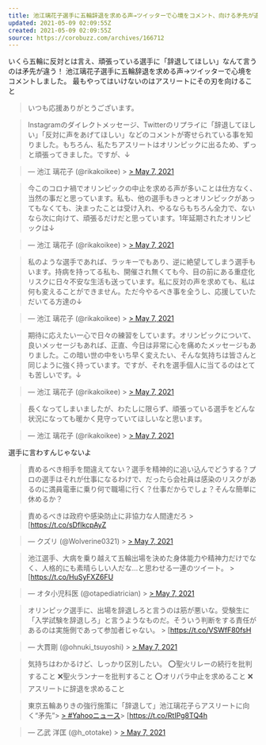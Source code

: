 ```yaml
---
title: 池江璃花子選手に五輪辞退を求める声→ツイッターで心境をコメント、向ける矛先が違います！
updated: 2021-05-09 02:09:55Z
created: 2021-05-09 02:09:55Z
source: https://corobuzz.com/archives/166712
---
```


いくら五輪に反対とは言え、頑張っている選手に「辞退してほしい」なんて言うのは矛先が違う！
池江璃花子選手に五輪辞退を求める声→ツイッターで心境をコメントしました。
最もやってはいけないのはアスリートにその刃を向けること
> いつも応援ありがとうございます。

> Instagramのダイレクトメッセージ、Twitterのリプライに「辞退してほしい」「反対に声をあげてほしい」などのコメントが寄せられている事を知りました。もちろん、私たちアスリートはオリンピックに出るため、ずっと頑張ってきました。ですが、↓

> — 池江 璃花子 (@rikakoikee) > [> May 7, 2021](https://twitter.com/rikakoikee/status/1390638021943316482?ref_src=twsrc%5Etfw)

> 今このコロナ禍でオリンピックの中止を求める声が多いことは仕方なく、当然の事だと思っています。私も、他の選手もきっとオリンピックがあってもなくても、決まったことは受け入れ、やるならもちろん全力で、ないなら次に向けて、頑張るだけだと思っています。1年延期されたオリンピックは↓

> — 池江 璃花子 (@rikakoikee) > [> May 7, 2021](https://twitter.com/rikakoikee/status/1390639997808566276?ref_src=twsrc%5Etfw)

> 私のような選手であれば、ラッキーでもあり、逆に絶望してしまう選手もいます。持病を持ってる私も、開催され無くても今、目の前にある重症化リスクに日々不安な生活も送っています。私に反対の声を求めても、私は何も変えることができません。ただ今やるべき事を全うし、応援していただいてる方達の↓

> — 池江 璃花子 (@rikakoikee) > [> May 7, 2021](https://twitter.com/rikakoikee/status/1390641326530580486?ref_src=twsrc%5Etfw)

> 期待に応えたい一心で日々の練習をしています。オリンピックについて、良いメッセージもあれば、正直、今日は非常に心を痛めたメッセージもありました。この暗い世の中をいち早く変えたい、そんな気持ちは皆さんと同じように強く持っています。ですが、それを選手個人に当てるのはとても苦しいです。↓

> — 池江 璃花子 (@rikakoikee) > [> May 7, 2021](https://twitter.com/rikakoikee/status/1390643352777854977?ref_src=twsrc%5Etfw)

> 長くなってしまいましたが、わたしに限らず、頑張っている選手をどんな状況になっても暖かく見守っていてほしいなと思います。

> — 池江 璃花子 (@rikakoikee) > [> May 7, 2021](https://twitter.com/rikakoikee/status/1390644155299233794?ref_src=twsrc%5Etfw)

選手に言わすんじゃないよ

> 責めるべき相手を間違えてない？選手を精神的に追い込んでどうする？プロの選手はそれが仕事になるわけで、だったら会社員は感染のリスクがあるのに満員電車に乗り何で職場に行く？仕事だからでしょ？そんな簡単に休めるか？

> 責めるべきは政府や感染防止に非協力な人間達だろ > [https://t.co/sDfIkcpAyZ

> — クズリ (@Wolverine0321) > [> May 7, 2021](https://twitter.com/Wolverine0321/status/1390543686790901763?ref_src=twsrc%5Etfw)

> 池江選手、大病を乗り越えて五輪出場を決めた身体能力や精神力だけでなく、人格的にも素晴らしい人だな…と思わせる一連のツイート。 > [https://t.co/HuSyFXZ6FU

> — オタ小児科医 (@otapediatrician) > [> May 7, 2021](https://twitter.com/otapediatrician/status/1390655496831463431?ref_src=twsrc%5Etfw)

> オリンピック選手に、出場を辞退しろと言うのは筋が悪いな。受験生に「入学試験を辞退しろ」と言うようなものだ。そういう判断をする責任があるのは実施側であって参加者じゃない。 > [https://t.co/VSWfF80fsH

> — 大貫剛 (@ohnuki_tsuyoshi) > [> May 7, 2021](https://twitter.com/ohnuki_tsuyoshi/status/1390700001597132807?ref_src=twsrc%5Etfw)

> 気持ちはわかるけど、しっかり区別したい。
> ⭕️聖火リレーの続行を批判すること
> ❌聖火ランナーを批判すること
> ⭕️オリパラ中止を求めること
> ❌アスリートに辞退を求めること

> 東京五輪ありきの強行施策に「辞退して」池江璃花子らアスリートに向く“矛先”> [> #Yahooニュース](https://twitter.com/hashtag/Yahoo%E3%83%8B%E3%83%A5%E3%83%BC%E3%82%B9?src=hash&ref_src=twsrc%5Etfw)> [https://t.co/RtIPg8TQ4h

> — 乙武 洋匡 (@h_ototake) > [> May 7, 2021](https://twitter.com/h_ototake/status/1390552963576340480?ref_src=twsrc%5Etfw)